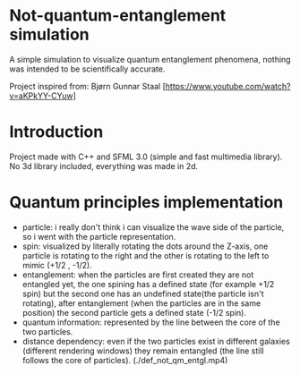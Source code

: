 # Not-quantum-entanglement simulation
A simple simulation to visualize quantum entanglement phenomena, nothing was intended to be scientifically accurate.

Project inspired from: Bjørn Gunnar Staal [https://www.youtube.com/watch?v=aKPkYY-CYuw]

# Introduction
Project made with C++ and SFML 3.0 (simple and fast multimedia library). No 3d library included, everything was made in 2d.



# Quantum principles implementation
- particle: i really don't think i can visualize the wave side of the particle, so i went with the particle representation.
- spin: visualized by literally rotating the dots around the Z-axis, one particle is rotating to the right and the other is rotating to the left to mimic (+1/2 , -1/2).
- entanglement: when the particles are first created they are not entangled yet, the one spining has a defined state (for example +1/2 spin) but the second one has an undefined state(the particle isn't rotating), after entanglement (when the particles are in the same position) the second particle gets a defined state (-1/2 spin).
- quantum information: represented by the line between the core of the two particles.
- distance dependency: even if the two particles exist in different galaxies (different rendering windows) they remain entangled (the line still follows the core of particles).
(./def_not_qm_entgl.mp4)
